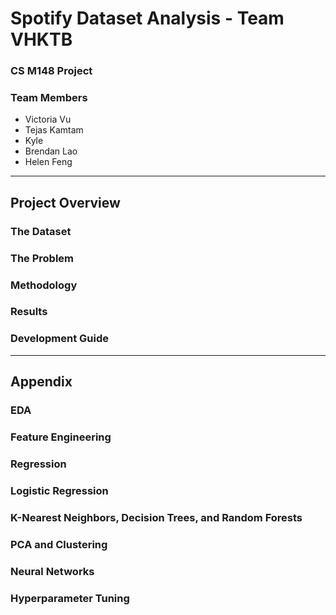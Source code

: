 # Spotify Dataset Analysis - Team VHKTB
### CS M148 Project
### Team Members
- Victoria Vu
- Tejas Kamtam
- Kyle
- Brendan Lao
- Helen Feng

---

## Project Overview

### The Dataset

### The Problem

### Methodology

### Results

### Development Guide

---

## Appendix

### EDA

### Feature Engineering

### Regression

### Logistic Regression

### K-Nearest Neighbors, Decision Trees, and Random Forests

### PCA and Clustering

### Neural Networks

### Hyperparameter Tuning
